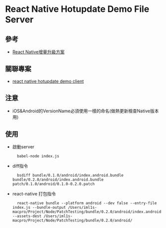 # React Native Hotupdate Demo File Server

## 參考
- [React Native增量升級方案](https://www.evernote.com/l/AsBqZ6a2HQNNpZfstXH80LL476589LE-KYw)

## 關聯專案
- [react native hotupdate demo client](https://github.com/ImL1s/reactNative-hotupdateDemo)

## 注意

- iOS&Android的VersionName必須使用一樣的命名(做熱更新檢查Native版本用)

## 使用

- 啟動server

        babel-node index.js


- diff指令 

        bsdiff bundle/0.1.0/android/index.android.bundle bundle/0.2.0/android/index.android.bundle patch/0.1.0/android/0.1.0-0.2.0.patch

- react-native 打包指令

        react-native bundle --platform android --dev false --entry-file index.js --bundle-output /Users/iml1s-macpro/Project/Node/PatchTesting/bundle/0.2.0/android/index.android.bundle --assets-dest /Users/iml1s-macpro/Project/Node/PatchTesting/bundle/0.2.0/android/